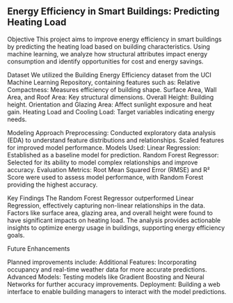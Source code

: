 ## Energy Efficiency in Smart Buildings: Predicting Heating Load

Objective
This project aims to improve energy efficiency in smart buildings by predicting the heating load based on building characteristics. Using machine learning, we analyze how structural attributes impact energy consumption and identify opportunities for cost and energy savings.

Dataset
We utilized the Building Energy Efficiency dataset from the UCI Machine Learning Repository, containing features such as:
    Relative Compactness: Measures efficiency of building shape.
    Surface Area, Wall Area, and Roof Area: Key structural dimensions.
    Overall Height: Building height.
    Orientation and Glazing Area: Affect sunlight exposure and heat gain.
    Heating Load and Cooling Load: Target variables indicating energy needs.

Modeling Approach
    Preprocessing:
        Conducted exploratory data analysis (EDA) to understand feature distributions and relationships.
        Scaled features for improved model performance.
    Models Used:
        Linear Regression: Established as a baseline model for prediction.
        Random Forest Regressor: Selected for its ability to model complex relationships and improve accuracy.
    Evaluation Metrics:
        Root Mean Squared Error (RMSE) and R² Score were used to assess model performance, with Random Forest providing the highest accuracy.

Key Findings
    The Random Forest Regressor outperformed Linear Regression, effectively capturing non-linear relationships in the data.
    Factors like surface area, glazing area, and overall height were found to have significant impacts on heating load.
    The analysis provides actionable insights to optimize energy usage in buildings, supporting energy efficiency goals.

Future Enhancements

Planned improvements include:
    Additional Features: Incorporating occupancy and real-time weather data for more accurate predictions.
    Advanced Models: Testing models like Gradient Boosting and Neural Networks for further accuracy improvements.
    Deployment: Building a web interface to enable building managers to interact with the model predictions.
